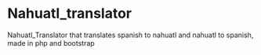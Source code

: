 # Nahuatl_translator
Nahuatl_Translator that translates spanish to nahuatl and nahuatl to spanish, made in php and bootstrap
